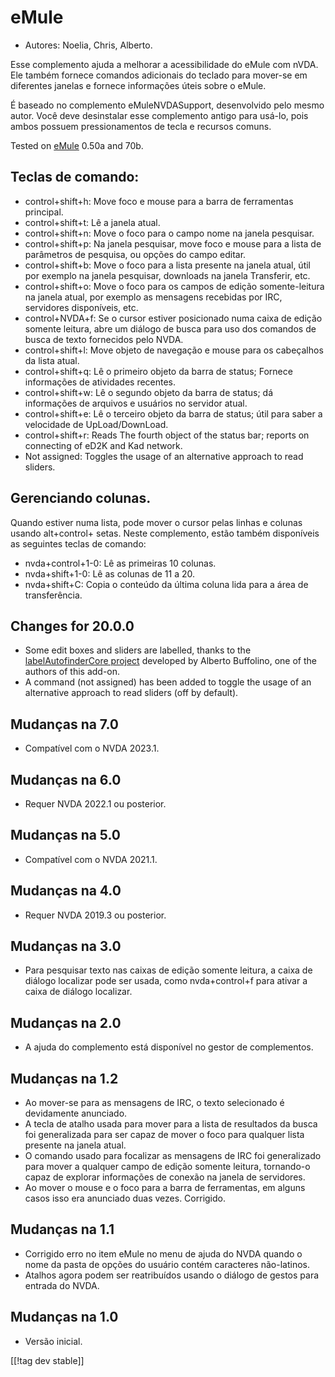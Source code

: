 # eMule #

*	Autores: Noelia, Chris, Alberto.

Esse complemento ajuda a melhorar a acessibilidade do eMule com nVDA. Ele
também fornece comandos adicionais do teclado para mover-se em diferentes
janelas e fornece informações úteis sobre o eMule.

É baseado no complemento eMuleNVDASupport, desenvolvido pelo mesmo
autor. Você deve desinstalar esse complemento antigo para usá-lo, pois ambos
possuem pressionamentos de tecla e recursos comuns.

Tested on [eMule][1] 0.50a and 70b.

## Teclas de comando: ##

*	control+shift+h: Move foco e mouse para a barra de ferramentas principal.
*	control+shift+t: Lê a janela atual.
*	control+shift+n: Move o foco para o campo nome na janela pesquisar.
*	control+shift+p: Na janela pesquisar, move foco e mouse para a lista de
  parâmetros de pesquisa, ou opções do campo editar.
*	control+shift+b: Move o foco para a lista presente na janela atual, útil
  por exemplo na janela pesquisar, downloads na janela Transferir, etc.
*	control+shift+o: Move o foco para os campos de edição somente-leitura na
  janela atual, por exemplo as mensagens recebidas por IRC, servidores
  disponíveis, etc.
*	control+NVDA+f: Se o cursor estiver posicionado numa caixa de edição
  somente leitura, abre um diálogo de busca para uso dos comandos de busca
  de texto fornecidos pelo NVDA.
*	control+shift+l: Move objeto de navegação e mouse para os cabeçalhos da
  lista atual.
*	control+shift+q: Lê o primeiro objeto da barra de status; Fornece
  informações de atividades recentes.
*	control+shift+w: Lê o segundo objeto da barra de status; dá informações de
  arquivos e usuários no servidor atual.
*	control+shift+e: Lê o terceiro objeto da barra de status; útil para saber
  a velocidade de UpLoad/DownLoad.
*	control+shift+r: Reads The fourth object of the status bar; reports on
  connecting of eD2K and Kad network.
*	Not assigned: Toggles the usage of an alternative approach to read
  sliders.

## Gerenciando colunas. ##

Quando estiver numa lista, pode mover o cursor pelas linhas e colunas usando
alt+control+ setas.  Neste complemento, estão também disponíveis as
seguintes teclas de comando:

*	nvda+control+1-0: Lê as primeiras 10 colunas.
*	nvda+shift+1-0: Lê as colunas de 11 a 20.
*	nvda+shift+C: Copia o conteúdo da última coluna lida para a área de
  transferência.


## Changes for 20.0.0
* Some edit boxes and sliders are labelled, thanks to the
  [labelAutofinderCore
  project](https://github.com/ABuffEr/labelAutofinderCore) developed by
  Alberto Buffolino, one of the authors of this add-on.
* A command (not assigned) has been added to toggle the usage of an
  alternative approach to read sliders (off by default).

## Mudanças na 7.0
* Compatível com o NVDA 2023.1.

## Mudanças na 6.0
*	Requer NVDA 2022.1 ou posterior.

## Mudanças na 5.0
*	Compatível com o NVDA 2021.1.

## Mudanças na 4.0 ##
*	Requer NVDA 2019.3 ou posterior.

## Mudanças na 3.0 ##
*	 Para pesquisar texto nas caixas de edição somente leitura, a caixa de
   diálogo localizar pode ser usada, como nvda+control+f para ativar a caixa
   de diálogo localizar.

## Mudanças na 2.0 ##
*	 A ajuda do complemento está disponível no gestor de complementos.

## Mudanças na 1.2 ##
*	 Ao mover-se para as mensagens de IRC, o texto selecionado é devidamente
   anunciado.
*	 A tecla de atalho usada para mover para a lista de resultados da busca
   foi generalizada para ser capaz de mover o foco para qualquer lista
   presente na janela atual.
*	 O comando usado para focalizar as mensagens de IRC foi generalizado para
   mover a qualquer campo de edição somente leitura, tornando-o capaz de
   explorar informações de conexão na janela de servidores.
*	 Ao mover o mouse e o foco para a barra de ferramentas, em alguns casos
   isso era anunciado duas vezes. Corrigido.

## Mudanças na 1.1 ##
*	 Corrigido erro no item eMule no menu de ajuda do NVDA quando o nome da
   pasta de opções do usuário contém caracteres não-latinos.
*	 Atalhos agora podem ser reatribuídos usando o diálogo de gestos para
   entrada do NVDA.

## Mudanças na 1.0 ##
*	 Versão inicial.



[[!tag dev stable]]

[1]: https://www.emule-project.net
